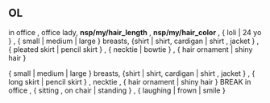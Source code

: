 ## OL

in office ,  office lady,  __nsp/my/hair_length__ , __nsp/my/hair_color__ , { loli | 24 yo } , { small | medium | large } breasts,  {shirt | shirt,  cardigan | shirt , jacket  } ,  { pleated skirt |  pencil skirt } , { necktie | bowtie } , { hair ornament | shiny hair }

 { small | medium | large } breasts,  {shirt | shirt,  cardigan | shirt , jacket  } ,  { long skirt  |  pencil skirt } , necktie , { hair ornament | shiny hair }  BREAK   in office , { sitting , on chair | standing } , { laughing | frown | smile  } 